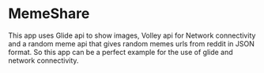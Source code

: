 # MemeShare
This app uses Glide api to show images, Volley api for Network connectivity and a random meme api
that gives random memes urls from reddit in JSON format. So this app can be a perfect example for 
the use of glide and network connectivity.

